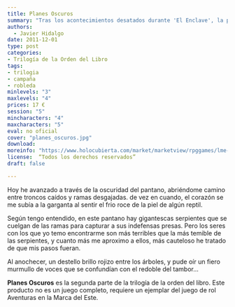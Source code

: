 ```yaml
---
title: Planes Oscuros
summary: "Tras los acontecimientos desatados durante 'El Enclave', la primera parte de esta trilogía, los personajes deberán enfrentarse al reto de atravesar una de las regiones más peligrosas de la comarca: el Gran Pantano. En él un sinfín de peligros, maravillas, amenazas y descubrimientos les esperan, mientras tratan de construir el camino que de forma a su destino."
authors:
  - Javier Hidalgo
date: 2011-12-01
type: post
categories:
- Trilogía de la Orden del Libro
tags:
- trilogia
- campaña
- robleda
minlevels: "3"
maxlevels: "4"
prices: 17 €
session: "5"
mincharacters: "4"
maxcharacters: "5"
eval: no oficial
cover: "planes_oscuros.jpg"
download:
moreinfo: "https://www.holocubierta.com/market/marketview/rpggames/lme-ol2-planes-detail"
license:  “Todos los derechos reservados”
draft: false

---
```


Hoy he avanzado a través de la oscuridad del pantano, abriéndome camino entre troncos caídos y ramas desgajadas. de vez en cuando, el corazón se me subía a la garganta al sentir el frio roce de la piel de algún reptil.

Según tengo entendido, en este pantano hay gigantescas serpientes que se cuelgan de las ramas para capturar a sus indefensas presas. Pero los seres con los que yo temo encontrarme son más terribles que la más temible de las serpientes, y cuanto más me aproximo a ellos, más cauteloso he tratado de que mis pasos fueran.

Al anochecer, un destello brillo rojizo entre los árboles, y pude oír un fiero murmullo de voces que se confundían con el redoble del tambor...

**Planes Oscuros** es la segunda parte de la trilogía de la orden del libro. Este producto no es un juego completo, requiere un ejemplar del juego de rol Aventuras en la Marca del Este.
